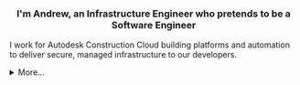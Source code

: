 ### <div align="center">I'm Andrew, an Infrastructure Engineer who pretends to be a Software Engineer</div>  
  
<p>I work for Autodesk Construction Cloud building platforms and automation to deliver secure, managed infrastructure to our developers.</p>

<details>
  <summary>More...</summary>
  <br />
    <ul>
        <li>🔭 I’m currently working on <a href="https://github.com/andrewthetechie/pydantic-aioredis" target=_blank>pydantic-aioredis</a> and a <a href="https://github.com/andrewthetechie/cq-provider-datadog" target=_blank>Datadog Provider for Cloudquery</a> and some Github Actions: <a href="https://github.com/marketplace/actions/yaml-repo-manager" target=_blank>Yaml Repo Manager</a>,  <a href="https://github.com/marketplace/actions/clone-github-releases" target=_blank>Clone Github Releases</a>, and <a href="https://github.com/marketplace/actions/cookiecutter-in-github-actions" target=_blank>Cookiecutter in Github Actions</a></li>
        <li>🌱 I’m currently learning more about <a href="https://www.cloudquery.io/" target=_blank>Cloudquery</a> and <a href="https://aws.amazon.com/serverless/sam/" target=_blank>AWS Serverless</a>.</li>
        <li>❓ Ask me about anything related to scaling and automating your cloud infrastructure.  </li>
    </ul>

<br/>  


## Connect with me  
<div align="center">
<a href="https://github.com/andrewthetechie" target="_blank">
<img src=https://img.shields.io/badge/github-%2324292e.svg?&style=for-the-badge&logo=github&logoColor=white alt=github style="margin-bottom: 5px;" />
</a>
<a href="https://twitter.com/andrewthetechie" target="_blank">
<img src=https://img.shields.io/badge/twitter-%2300acee.svg?&style=for-the-badge&logo=twitter&logoColor=white alt=twitter style="margin-bottom: 5px;" />
</a>
<a href="https://dev.to/andrewthetechie" target="_blank">
<img src=https://img.shields.io/badge/dev.to-%2308090A.svg?&style=for-the-badge&logo=dev.to&logoColor=white alt=devto style="margin-bottom: 5px;" />
</a>
<a href="https://stackoverflow.com/users/andrewthetechie" target="_blank">
<img src=https://img.shields.io/badge/stackoverflow-%23F28032.svg?&style=for-the-badge&logo=stackoverflow&logoColor=white alt=stackoverflow style="margin-bottom: 5px;" />
</a>  
</div>  
  

<br/>  


## Github Stats  
<table><tr><td valign="top" width="50%">

<div align="center"><img src="https://github-readme-stats.vercel.app/api?username=andrewthetechie&show_icons=true&count_private=true&hide_border=true" align="center" /></div>

</td><td valign="top" width="50%">

<img src="https://github-readme-stats.vercel.app/api/top-langs/?username=andrewthetechie&hide_border=true&layout=compact" align="left" />

</td>
</tr></table>  

<br/> 
<img src="./profile-3d-contrib/profile-customize.svg" />
<br />

</details>


